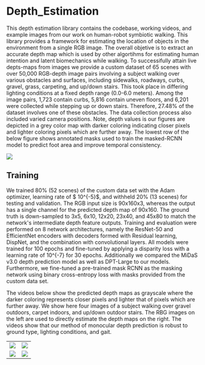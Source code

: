# Depth_Estimation
This depth estimation library contains the codebase, working videos, and example images from our work on human-robot symbiotic walking. This library provides a framework for estimating the location of objects in the environment from a single RGB image. The overall objetive is to extract an accurate depth map which is used by other algortihms for estimating human intention and latent biomechanics while walking. To successifully attain live depts-maps from images we provide a custom dataset of 65 scenes with over 50,000 RGB-depth image pairs involving a subject walking over various obstacles and surfaces, including sidewalks, roadways, curbs, gravel, grass, carpeting, and up/down stairs. This took place in differing lighting conditions at a fixed depth range (0.0-6.0 meters). Among the image pairs, 1,723 contain curbs, 5,816 contain uneven floors, and 6,201 were collected while stepping up or down stairs. Therefore, 27.48\% of the dataset involves one of these obstacles. The data collection process also included varied camera positions. Note, depth values is our figures are depicted in a grey color map with darker coloring indicating closer pixels and lighter coloring pixels which are further away. The lowest row of the below figure shows annotated masks used to train the masked-RCNN model to predict foot area and improve temporal consistency. 

![](docs/figures/dataset.png)

## Training
We trained 80\% (52 scenes) of the custom data set with the Adam optimizer, learning rate of $ 10^{-5}$, and withheld 20\% (13 scenes) for testing and validation. The RGB input size is 90x160x3, whereas the output has a single channel for the predicted depth map of 90x160. The ground truth is down-sampled to 3x5, 6x10, 12x20, 23x40, and 45x80 to match the network's intermediate depth feature outputs. Training and evaluation were performed on 8 network architectures, namely the ResNet-50 and EfficientNet encoders with decoders formed with Residual learning, DispNet, and the combination with convolutional layers. All models were trained for 100 epochs and fine-tuned by applying a disparity loss with a learning rate of 10^{-7} for 30 epochs. Additionally we compared the MiDaS v3.0 depth prediction model as well as DPT-Large to our models. Furthermore, we fine-tuned a pre-trained mask RCNN as the masking network using binary cross-entropy loss with masks provided from the custom data set.

The videos below show the predicted depth maps as grayscale where the darker coloring represents closer pixels and lighter that of pixels which are further away. We show here four images of a subject walking over gravel outdoors, carpet indoors, and up/down outdoor stairs. The RBG images on the left are used to directly estimate the depth maps on the right. The videos show that our method of monocular depth prediction is robust to ground type, lighting conditions, and gait.

| | |
|-|-|
| ![](docs/videos/gravel.gif?raw=true) | ![](docs/videos/carpet.gif?raw=true) |
| ![](docs/videos/upstairs.gif?raw=true) | ![](docs/videos/downstairs.gif?raw=true) |